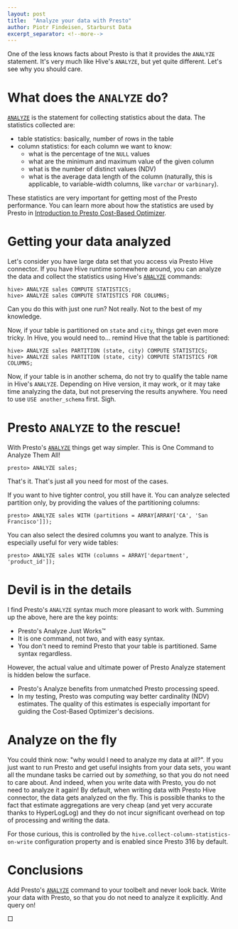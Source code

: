 ```yaml
---
layout: post
title:  "Analyze your data with Presto"
author: Piotr Findeisen, Starburst Data
excerpt_separator: <!--more-->
---
```


One of the less knows facts about Presto is that it provides the ``ANALYZE``
statement. It's very much like Hive's ``ANALYZE``, but yet quite different. Let's see why you should care.

<!--more-->

# What does the ``ANALYZE`` do?

[``ANALYZE``](/docs/current/sql/analyze.html) is the statement for collecting statistics about the data. The statistics collected
are:

- table statistics: basically, number of rows in the table
- column statistics: for each column we want to know:
  - what is the percentage of tne ``NULL`` values
  - what are the minimum and maximum value of the given column
  - what is the number of distinct values (NDV)
  - what is the average data length of the column (naturally, this is applicable, to variable-width
    columns, like ``varchar`` or ``varbinary``).
    
These statistics are very important for getting most of the Presto performance.
You can learn more about how the statistics are used by Presto in
[Introduction to Presto Cost-Based Optimizer](/blog/2019/07/04/cbo-introduction.html).

# Getting your data analyzed

Let's consider you have large data set that you access via Presto Hive connector.
If you have Hive runtime somewhere around, you can analyze the data and collect the statistics using 
Hive's [``ANALYZE``](https://cwiki.apache.org/confluence/display/Hive/StatsDev#StatsDev-ExistingTables) commands:

```
hive> ANALYZE sales COMPUTE STATISTICS;
hive> ANALYZE sales COMPUTE STATISTICS FOR COLUMNS;
```

Can you do this with just one run? Not really. Not to the best of my knowledge.

Now, if your table is partitioned on ``state`` and ``city``, things get even more tricky.
In Hive, you would need to... remind Hive that the table is partitioned:

```
hive> ANALYZE sales PARTITION (state, city) COMPUTE STATISTICS;
hive> ANALYZE sales PARTITION (state, city) COMPUTE STATISTICS FOR COLUMNS;
```

Now, if your table is in another schema, do not try to qualify the table name in Hive's ``ANALYZE``.
Depending on Hive version, it may work, or it may take time analyzing the data, but not
preserving the results anywhere. You need to use ``USE another_schema`` first. Sigh.

# Presto ``ANALYZE`` to the rescue!

With Presto's [``ANALYZE``](/docs/current/sql/analyze.html) things get way simpler.
This is One Command to Analyze Them All!

```
presto> ANALYZE sales;
```

That's it. That's just all you need for most of the cases. 

If you want to hive tighter control, you still have it.
You can analyze selected partition only, by providing the values of the partitioning columns:

```
presto> ANALYZE sales WITH (partitions = ARRAY[ARRAY['CA', 'San Francisco']]);
```

You can also select the desired columns you want to analyze. This is especially useful for very
wide tables:

```
presto> ANALYZE sales WITH (columns = ARRAY['department', 'product_id']);    
```

# Devil is in the details

I find Presto's ``ANALYZE`` syntax much more pleasant to work with. Summing up the above, here are the key
points:

- Presto's Analyze Just Works™
- It is one command, not two, and with easy syntax.
- You don't need to remind Presto that your table is partitioned. Same syntax regardless.
 
However, the actual value and ultimate power of Presto Analyze statement is hidden below the surface.

- Presto's Analyze benefits from unmatched Presto processing speed.
- In my testing, Presto was computing way better cardinality (NDV) estimates. The quality of
  this estimates is especially important for guiding the Cost-Based Optimizer's decisions. 

# Analyze on the fly

You could think now: "why would I need to analyze my data at all?". If you just want to run Presto
and get useful insights from your data sets, you want all the mundane tasks be carried out by _something_, 
so that you do not need to care about. And indeed, when you write data with Presto, you do not need to
analyze it again! By default, when writing data with Presto Hive connector, the data gets analyzed on the fly.
This is possible thanks to the fact that estimate aggregations are very cheap (and yet very accurate thanks to
HyperLogLog) and they do not incur significant overhead on top of processing and writing the data.

For those curious, this is controlled by the ``hive.collect-column-statistics-on-write`` configuration
property and is enabled since Presto 316 by default.

# Conclusions

Add Presto's [``ANALYZE``](/docs/current/sql/analyze.html) command to your toolbelt and never look back.
Write your data with Presto, so that you do not need to analyze it explicitly. And query on! 

□

